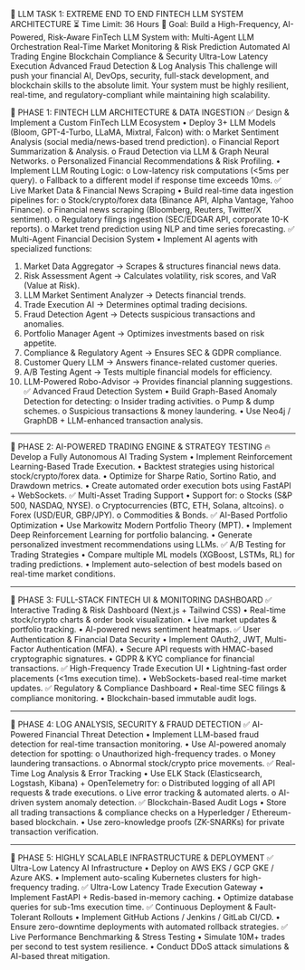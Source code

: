 🚀 LLM TASK 1: EXTREME END TO END FINTECH LLM SYSTEM ARCHITECTURE
⏳ Time Limit: 36 Hours
🎯 Goal:
Build a High-Frequency, AI-Powered, Risk-Aware FinTech LLM System with:
Multi-Agent LLM Orchestration
Real-Time Market Monitoring & Risk Prediction
Automated AI Trading Engine
Blockchain Compliance & Security
Ultra-Low Latency Execution
Advanced Fraud Detection & Log Analysis
This challenge will push your financial AI, DevOps, security, full-stack development, and blockchain skills to the absolute limit. Your system must be highly resilient, real-time, and regulatory-compliant while maintaining high scalability.

📌 PHASE 1: FINTECH LLM ARCHITECTURE & DATA INGESTION
✅ Design & Implement a Custom FinTech LLM Ecosystem
•	Deploy 3+ LLM Models (Bloom, GPT-4-Turbo, LLaMA, Mixtral, Falcon) with: 
o	Market Sentiment Analysis (social media/news-based trend prediction).
o	Financial Report Summarization & Analysis.
o	Fraud Detection via LLM & Graph Neural Networks.
o	Personalized Financial Recommendations & Risk Profiling.
•	Implement LLM Routing Logic: 
o	Low-latency risk computations (<5ms per query).
o	Fallback to a different model if response time exceeds 10ms.
✅ Live Market Data & Financial News Scraping
•	Build real-time data ingestion pipelines for: 
o	Stock/crypto/forex data (Binance API, Alpha Vantage, Yahoo Finance).
o	Financial news scraping (Bloomberg, Reuters, Twitter/X sentiment).
o	Regulatory filings ingestion (SEC/EDGAR API, corporate 10-K reports).
o	Market trend prediction using NLP and time series forecasting.
✅ Multi-Agent Financial Decision System
•	Implement AI agents with specialized functions: 
1.	Market Data Aggregator → Scrapes & structures financial news data.
2.	Risk Assessment Agent → Calculates volatility, risk scores, and VaR (Value at Risk).
3.	LLM Market Sentiment Analyzer → Detects financial trends.
4.	Trade Execution AI → Determines optimal trading decisions.
5.	Fraud Detection Agent → Detects suspicious transactions and anomalies.
6.	Portfolio Manager Agent → Optimizes investments based on risk appetite.
7.	Compliance & Regulatory Agent → Ensures SEC & GDPR compliance.
8.	Customer Query LLM → Answers finance-related customer queries.
9.	A/B Testing Agent → Tests multiple financial models for efficiency.
10.	LLM-Powered Robo-Advisor → Provides financial planning suggestions.
✅ Advanced Fraud Detection System
•	Build Graph-Based Anomaly Detection for detecting: 
o	Insider trading activities.
o	Pump & dump schemes.
o	Suspicious transactions & money laundering.
•	Use Neo4j / GraphDB + LLM-enhanced transaction analysis.
________________________________________
📌 PHASE 2: AI-POWERED TRADING ENGINE & STRATEGY TESTING
🔥 Develop a Fully Autonomous AI Trading System
•	Implement Reinforcement Learning-Based Trade Execution.
•	Backtest strategies using historical stock/crypto/forex data.
•	Optimize for Sharpe Ratio, Sortino Ratio, and Drawdown metrics.
•	Create automated order execution bots using FastAPI + WebSockets.
✅ Multi-Asset Trading Support
•	Support for: 
o	Stocks (S&P 500, NASDAQ, NYSE).
o	Cryptocurrencies (BTC, ETH, Solana, altcoins).
o	Forex (USD/EUR, GBP/JPY).
o	Commodities & Bonds.
✅ AI-Based Portfolio Optimization
•	Use Markowitz Modern Portfolio Theory (MPT).
•	Implement Deep Reinforcement Learning for portfolio balancing.
•	Generate personalized investment recommendations using LLMs.
✅ A/B Testing for Trading Strategies
•	Compare multiple ML models (XGBoost, LSTMs, RL) for trading predictions.
•	Implement auto-selection of best models based on real-time market conditions.
________________________________________
📌 PHASE 3: FULL-STACK FINTECH UI & MONITORING DASHBOARD
✅ Interactive Trading & Risk Dashboard (Next.js + Tailwind CSS)
•	Real-time stock/crypto charts & order book visualization.
•	Live market updates & portfolio tracking.
•	AI-powered news sentiment heatmaps.
✅ User Authentication & Financial Data Security
•	Implement OAuth2, JWT, Multi-Factor Authentication (MFA).
•	Secure API requests with HMAC-based cryptographic signatures.
•	GDPR & KYC compliance for financial transactions.
✅ High-Frequency Trade Execution UI
•	Lightning-fast order placements (<1ms execution time).
•	WebSockets-based real-time market updates.
✅ Regulatory & Compliance Dashboard
•	Real-time SEC filings & compliance monitoring.
•	Blockchain-based immutable audit logs.
________________________________________
📌 PHASE 4: LOG ANALYSIS, SECURITY & FRAUD DETECTION
✅ AI-Powered Financial Threat Detection
•	Implement LLM-based fraud detection for real-time transaction monitoring.
•	Use AI-powered anomaly detection for spotting: 
o	Unauthorized high-frequency trades.
o	Money laundering transactions.
o	Abnormal stock/crypto price movements.
✅ Real-Time Log Analysis & Error Tracking
•	Use ELK Stack (Elasticsearch, Logstash, Kibana) + OpenTelemetry for: 
o	Distributed logging of all API requests & trade executions.
o	Live error tracking & automated alerts.
o	AI-driven system anomaly detection.
✅ Blockchain-Based Audit Logs
•	Store all trading transactions & compliance checks on a Hyperledger / Ethereum-based blockchain.
•	Use zero-knowledge proofs (ZK-SNARKs) for private transaction verification.
________________________________________
📌 PHASE 5: HIGHLY SCALABLE INFRASTRUCTURE & DEPLOYMENT
✅ Ultra-Low Latency AI Infrastructure
•	Deploy on AWS EKS / GCP GKE / Azure AKS.
•	Implement auto-scaling Kubernetes clusters for high-frequency trading.
✅ Ultra-Low Latency Trade Execution Gateway
•	Implement FastAPI + Redis-based in-memory caching.
•	Optimize database queries for sub-1ms execution time.
✅ Continuous Deployment & Fault-Tolerant Rollouts
•	Implement GitHub Actions / Jenkins / GitLab CI/CD.
•	Ensure zero-downtime deployments with automated rollback strategies.
✅ Live Performance Benchmarking & Stress Testing
•	Simulate 10M+ trades per second to test system resilience.
•	Conduct DDoS attack simulations & AI-based threat mitigation.
